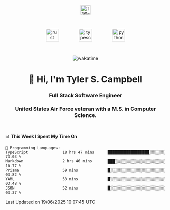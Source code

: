 <p align="center">
<a href="https://www.linkedin.com/in/t36campbell" target="blank"><img align="center" src="https://ik.imagekit.io/t36campbell/Portfolio/linkedin.png.original_m8bbGgPh6.png" alt="t36campbell" height="30" width="30" /></a>
</p>
<p align="center">
    <img src="https://rustacean.net/assets/rustacean-orig-noshadow.svg" alt="rust" width="40" height="40" style="margin: 6%;" />
    <img src="https://cdn.worldvectorlogo.com/logos/typescript.svg" alt="typescript" width="40" height="40" style="margin: 6%;" />
    <img src="https://cdn.worldvectorlogo.com/logos/python-5.svg" alt="python" width="40" height="40" style="margin: 6%;" />
</p>
<div align="center">
  
  ![wakatime](https://wakatime.com/badge/user/738aac7f-8868-4bc3-a1df-4c36703ee4b6.svg)
  
</div>

<h1 align="center">👋 Hi, I'm Tyler S. Campbell</h1>
<h3 align="center">Full Stack Software Engineer</h3>
<h3 align="center">United States Air Force veteran with a M.S. in Computer Science.</h3>
<br>

<!--START_SECTION:waka-->
📊 **This Week I Spent My Time On** 

```text
💬 Programming Languages: 
TypeScript               18 hrs 47 mins      ██████████████████░░░░░░░   73.03 % 
Markdown                 2 hrs 46 mins       ███░░░░░░░░░░░░░░░░░░░░░░   10.77 % 
Prisma                   59 mins             █░░░░░░░░░░░░░░░░░░░░░░░░   03.82 % 
YAML                     53 mins             █░░░░░░░░░░░░░░░░░░░░░░░░   03.48 % 
JSON                     52 mins             █░░░░░░░░░░░░░░░░░░░░░░░░   03.37 % 
```


 Last Updated on 19/06/2025 10:07:45 UTC
<!--END_SECTION:waka-->
